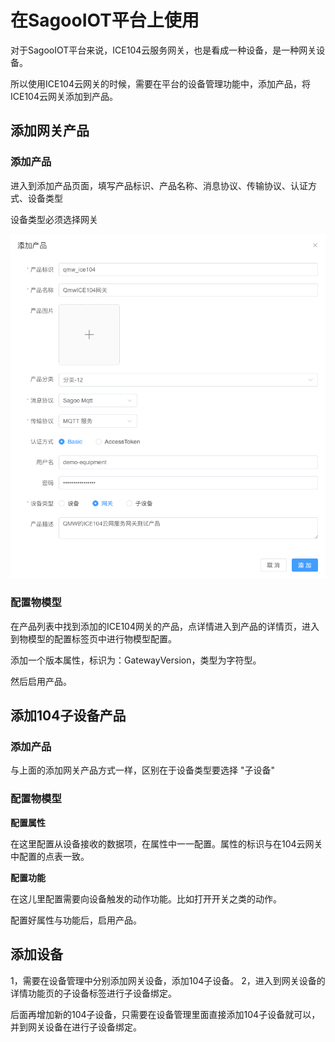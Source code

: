 # 在SagooIOT平台上使用

对于SagooIOT平台来说，ICE104云服务网关，也是看成一种设备，是一种网关设备。

所以使用ICE104云网关的时候，需要在平台的设备管理功能中，添加产品，将ICE104云网关添加到产品。


## 添加网关产品

### 添加产品
进入到添加产品页面，填写产品标识、产品名称、消息协议、传输协议、认证方式、设备类型

设备类型必须选择网关 

![](../../../public/imgs/guide/extended/104add.png)

### 配置物模型
在产品列表中找到添加的ICE104网关的产品，点详情进入到产品的详情页，进入到物模型的配置标签页中进行物模型配置。

添加一个版本属性，标识为：GatewayVersion，类型为字符型。

然后启用产品。

## 添加104子设备产品
### 添加产品
与上面的添加网关产品方式一样，区别在于设备类型要选择 "子设备"

### 配置物模型

**配置属性**

在这里配置从设备接收的数据项，在属性中一一配置。属性的标识与在104云网关中配置的点表一致。

**配置功能**

在这儿里配置需要向设备触发的动作功能。比如打开开关之类的动作。

配置好属性与功能后，启用产品。

## 添加设备

1，需要在设备管理中分别添加网关设备，添加104子设备。
2，进入到网关设备的详情功能页的子设备标签进行子设备绑定。

后面再增加新的104子设备，只需要在设备管理里面直接添加104子设备就可以，并到网关设备在进行子设备绑定。




